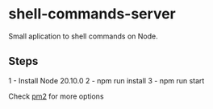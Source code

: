 # shell-commands-server

Small aplication to shell commands on Node.

## Steps

1 - Install Node 20.10.0
2 - npm run install
3 - npm run start

Check [pm2](https://github.com/Unitech/pm2) for more options
